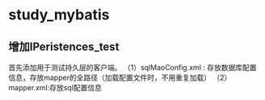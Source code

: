 # study_mybatis

## 增加IPeristences_test
首先添加用于测试持久层的客户端。
（1）sqlMaoConfig.xml : 存放数据库配置信息，存放mapper的全路径（加载配置文件时，不用重复加载）
（2）mapper.xml:存放sql配置信息
